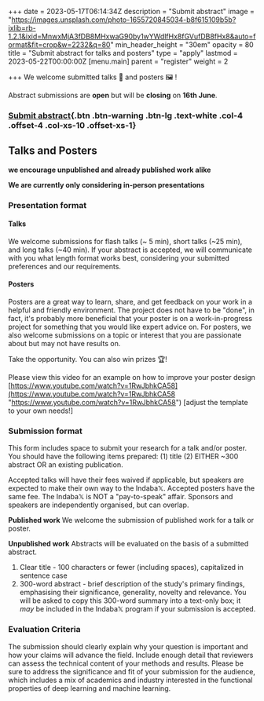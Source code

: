 +++
date = 2023-05-17T06:14:34Z
description = "Submit abstract"
image = "https://images.unsplash.com/photo-1655720845034-b8f615109b5b?ixlib=rb-1.2.1&ixid=MnwxMjA3fDB8MHxwaG90by1wYWdlfHx8fGVufDB8fHx8&auto=format&fit=crop&w=2232&q=80"
min_header_height = "30em"
opacity = 80
title = "Submit abstract for talks and posters"
type = "apply"
lastmod = 2023-05-22T00:00:00Z
[menu.main]
parent = "register"
weight = 2

+++
We welcome submitted talks 🎤 and posters 🖼️ !

Abstract submissions are **open** but will be **closing** on **16th June**.

<!--more-->

### [Submit abstract](https://forms.gle/3547q2cx12qWtCiJ6){.btn .btn-warning .btn-lg .text-white .col-4 .offset-4 .col-xs-10 .offset-xs-1}

<!-- ### Submit abstract{.disabled .btn .btn-warning .btn-lg .text-white .col-4 .offset-4 .col-xs-10 .offset-xs-1} -->

## Talks and Posters

**we encourage unpublished and already published work alike**

**We are currently only considering in-person presentations**

### Presentation format

#### Talks

We welcome submissions for flash talks (\~ 5 min), short talks (\~25 min), and long talks (\~40 min). If your abstract is accepted, we will communicate with you what length format works best, considering your submitted preferences and our requirements.

#### Posters

Posters are a great way to learn, share, and get feedback on your work in a helpful and friendly environment.
The project does not have to be "done", in fact, it's probably more beneficial that your poster is on a work-in-progress project for something that you would like expert advice on.
For posters, we also welcome submissions on a topic or interest that you are passionate about but may not have results on.

Take the opportunity. You can also win prizes 🏆!

Please view this video for an example on how to improve your poster design [https://www.youtube.com/watch?v=1RwJbhkCA58](https://www.youtube.com/watch?v=1RwJbhkCA58 "https://www.youtube.com/watch?v=1RwJbhkCA58") \[adjust the template to your own needs!\]

### Submission format

This form includes space to submit your research for a talk and/or poster.
You should have the following items prepared:
(1) title
(2) EITHER ~300 abstract OR an existing publication.

Accepted talks will have their fees waived if applicable, but speakers are expected to make their own way to the Indaba𝕏. Accepted posters have the same fee.
The Indaba𝕏 is NOT a "pay-to-speak" affair. Sponsors and speakers are independently organised, but can overlap.

**Published work**
We welcome the submission of published work for a talk or poster.

**Unpublished work**
Abstracts will be evaluated on the basis of a submitted abstract.

1. Clear title - 100 characters or fewer (including spaces), capitalized in sentence case
2. 300-word abstract - brief description of the study's primary findings, emphasising their significance, generality, novelty and relevance. You will be asked to copy this 300-word summary into a text-only box; it *may* be included in the Indaba𝕏 program if your submission is accepted.

### Evaluation Criteria

The submission should clearly explain why your question is important and how your claims will advance the field. Include enough detail that reviewers can assess the technical content of your methods and results. Please be sure to address the significance and fit of your submission for the audience, which includes a mix of academics and industry interested in the functional properties of deep learning and machine learning.
